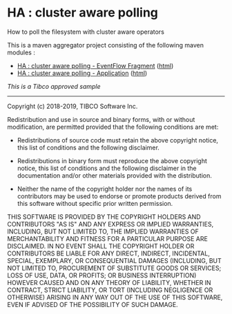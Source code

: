 # HA : cluster aware polling

How to poll the filesystem with cluster aware operators

This is a maven aggregator project consisting of the following maven modules :

* [HA : cluster aware polling - EventFlow Fragment](ca-polling-ef/src/site/markdown/index.md) ([html](https://tibcosoftware.github.io/tibco-streaming-samples/10.5.0-SNAPSHOT/highavailability/ca-polling/ca-polling-ef/))
* [HA : cluster aware polling - Application](ca-polling-app/src/site/markdown/index.md) ([html](https://tibcosoftware.github.io/tibco-streaming-samples/10.5.0-SNAPSHOT/highavailability/ca-polling/ca-polling-app/))

_This is a Tibco approved sample_

---
Copyright (c) 2018-2019, TIBCO Software Inc.

Redistribution and use in source and binary forms, with or without
modification, are permitted provided that the following conditions are met:

* Redistributions of source code must retain the above copyright notice, this
  list of conditions and the following disclaimer.

* Redistributions in binary form must reproduce the above copyright notice,
  this list of conditions and the following disclaimer in the documentation
  and/or other materials provided with the distribution.

* Neither the name of the copyright holder nor the names of its
  contributors may be used to endorse or promote products derived from
  this software without specific prior written permission.

THIS SOFTWARE IS PROVIDED BY THE COPYRIGHT HOLDERS AND CONTRIBUTORS "AS IS"
AND ANY EXPRESS OR IMPLIED WARRANTIES, INCLUDING, BUT NOT LIMITED TO, THE
IMPLIED WARRANTIES OF MERCHANTABILITY AND FITNESS FOR A PARTICULAR PURPOSE ARE
DISCLAIMED. IN NO EVENT SHALL THE COPYRIGHT HOLDER OR CONTRIBUTORS BE LIABLE
FOR ANY DIRECT, INDIRECT, INCIDENTAL, SPECIAL, EXEMPLARY, OR CONSEQUENTIAL
DAMAGES (INCLUDING, BUT NOT LIMITED TO, PROCUREMENT OF SUBSTITUTE GOODS OR
SERVICES; LOSS OF USE, DATA, OR PROFITS; OR BUSINESS INTERRUPTION) HOWEVER
CAUSED AND ON ANY THEORY OF LIABILITY, WHETHER IN CONTRACT, STRICT LIABILITY,
OR TORT (INCLUDING NEGLIGENCE OR OTHERWISE) ARISING IN ANY WAY OUT OF THE USE
OF THIS SOFTWARE, EVEN IF ADVISED OF THE POSSIBILITY OF SUCH DAMAGE.
